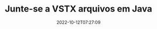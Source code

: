 ---
############################# Static ############################
layout: "auto-gen-merger"
date: 2022-10-12T07:27:09
draft: false
otherformats: html mht mhtml odp ods odt one otp ott pdf pps ppsx ppt pptx rtf tex

############################# Head ############################
head_title: "Junte-se a VSTX Arquivos via Java & J2SE Documents Merger API"
head_description: "Junte vários arquivos VSTX em Java usando a API de fusão de documentos com todos os dados, estilo e formatação como documentos de origem."

############################# Header ############################
title: "Junte-se a VSTX arquivos em Java"
description: "Junte-se a VSTX com algumas linhas de código Java."
bg_image: "https://cms.admin.containerize.com/templates/aspose/App_Themes/V3/images/bg/header1.png"
bg_overlay: false
button:
    enable: true
    icon: "fas fa-arrow-down"
    label: "Baixar Teste Gratuito"
    link: "https://downloads.groupdocs.com/merger/java"

############################# SubMenu ############################
submenu:
    enable: true

    left:
        img_alt: "GroupDocs.Merger for Java"
        image: "https://cms.admin.containerize.com/templates/groupdocs/images/product-logos/90x90-noborder/groupdocs-merger-java.png"
        product: "GroupDocs.Merger"
        platform: "Java"

    middle:
        button:

            # button loop
            - link: "https://apireference.groupdocs.com/merger/java"
              text: "Referência da API"

            # button loop
            - link: "https://github.com/groupdocs-merger"
              text: "Exemplos de código"

            # button loop
            - link: "https://products.groupdocs.app/merger/family"
              text: "Demonstrações ao vivo"

            # button loop
            - link: "https://purchase.groupdocs.com/pricing/merger/java"
              text: "Preços"

    right:
        link_download: "https://downloads.groupdocs.com/merger"
        link_learn: "https://docs.groupdocs.com/merger/java"
        link_buy: "https://purchase.groupdocs.com"

############################# About ############################
about:
    enable: true
    title: "Sobre a API GroupDocs.Merger for Java"
    content: |
        [GroupDocs.Merger for Java](/pt/merger/java/) fornece uma solução conveniente para juntar vários PDF, Microsoft Office (Word, Excel, PowerPoint, OneNote), OpenDocument, HTML, imagens e muitos outros documentos em um único arquivo dentro dos aplicativos Java. O GroupDocs.Merger economizará muito esforço, pois você tem permissão para juntar VSTX documentos - não há necessidade de instalar nenhum software de terceiros, aplicativos de desktop ou plug-ins. Agora é desnecessário perder seu tempo e juntar arquivos manualmente! A missão do GroupDocs é fornecer a melhor qualidade e simplificar os fluxos de trabalho de processamento de documentos.
        
        A API GroupDocs.Merger é a escolha certa para soluções corporativas que precisam de recursos de junção de arquivos. Essas APIs são bem suportadas em todos os principais sistemas operacionais e plataformas, incluindo J2SE 7.0 (1.7), J2SE 8.0 (1.8), Java 10.

############################# Steps ############################
steps:
    enable: true
    title_left: "Junte vários arquivos VSTX em Java"
    content_left: |
        [GroupDocs.Merger for Java](/pt/merger/java/) facilita para os desenvolvedores Java juntarem vários arquivos VSTX implementando algumas etapas fáceis.
        
        * Crie uma instância de **Merger** e passe o caminho do documento de origem como um parâmetro de construtor.
        * Chame **Join** da classe **Merger** e passe o segundo caminho do documento de origem.
        * Chame **Save** da classe **Merger** para salvar o documento mesclado.

    title_right: "Requisitos de sistema"
    content_right: |
        As APIs do GroupDocs.Merger for Java são compatíveis com todas as principais plataformas e sistemas operacionais. Antes de executar o código abaixo, certifique-se de ter os seguintes pré-requisitos instalados em seu sistema.

        * Sistemas operacionais: Microsoft Windows, Linux, MacOS
        * Ambientes de desenvolvimento: NetBeans, IntelliJ IDEA, Eclipse
        * Estruturas: J2SE 7.0 (1.7), J2SE 8.0 (1.8), Java 10
        * Faça o download da versão mais recente do GroupDocs.Merger for Java de [Maven](https://repository.groupdocs.com/webapp/#/artifacts/browse/tree/General/repo/com/groupdocs/groupdocs-merger)
         
    code: |
     {{% merger/additional-styles %}}
     {{< merger/code-merger title="Como juntar arquivos VSTX usando o código de exemplo Java">}}

        ```java    
        // Junte-se a arquivos VSTX usando GroupDocs.Merger for Java API
        // Instanciar Fusão com documento de entrada VSTX
        Merger merger = new Merger("input_1.vstx");

        // Chame o método join da instância da classe Merger e passe o segundo caminho do documento de origem
        merger.join("input_2.vstx");
    
        // Chame o método save da instância da classe Merger para salvar o documento mesclado
        merger.save("merged-file.vstx"); 
        ```
     {{< /merger/code-merger >}}

############################# Demos ############################
demos:
    enable: true
    title: "Demonstrações ao vivo - aplicativo online para juntar documentos"
    content: |
       Junte-se a mais de um arquivo VSTX agora mesmo visitando o site [GroupDocs.Merger Live Demos](https://products.groupdocs.app/merger/vstx).
       A demonstração ao vivo tem os seguintes benefícios.
        
############################# About Formats ############################
about_formats:
    enable: true

############################# More Formats ############################
more_formats:
    enable: true
    title: "Juntando outros formatos de documento"
    content: |
        Java documenta a API de fusão para formatos de arquivo e imagens. Junte alguns dos formatos de documentos populares conforme indicado abaixo.

############################# Back to top ###############################
back_to_top:
    enable: true
---
